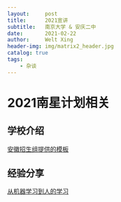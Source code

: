 ```yaml
---
layout:     post
title:      2021宣讲
subtitle:   南京大学 & 安庆二中
date:       2021-02-22
author:     Welt Xing
header-img: img/matrix2_header.jpg
catalog: true
tags:
    - 杂谈
---
```


# 2021南星计划相关

## 学校介绍

[安徽招生组提供的模板](/file/Official.pdf)

## 经验分享

[从机器学习到人的学习](/file/2021.pdf)